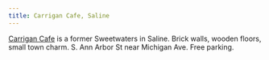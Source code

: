 ```yaml
---
title: Carrigan Cafe, Saline
---
```

[Carrigan Cafe](http://carrigancafe.com/)
is a former Sweetwaters in Saline.
Brick walls, wooden floors, small town charm.
S. Ann Arbor St near Michigan Ave. Free parking.
